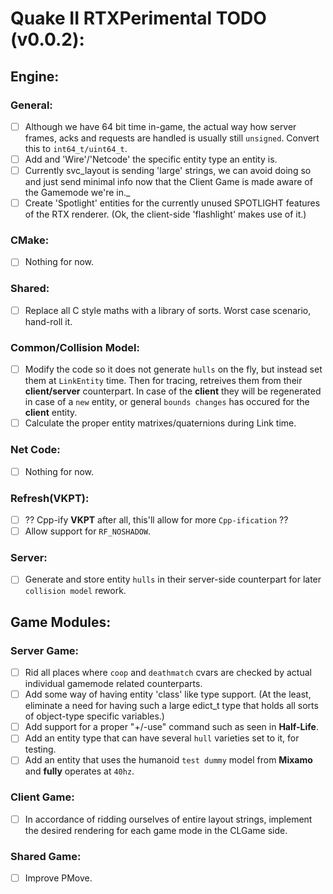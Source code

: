 # Quake II RTXPerimental TODO (v0.0.2):

## Engine:
### General:
* [ ] Although we have 64 bit time in-game, the actual way how server frames, acks and requests are handled is usually still ``unsigned``. Convert this to ``int64_t/uint64_t``.
* [ ] Add and 'Wire'/'Netcode' the specific entity type an entity is.
* [ ] Currently svc_layout is sending 'large' strings, we can avoid doing so and just send minimal info now that
the Client Game is made aware of the Gamemode we're in._
* [ ] Create 'Spotlight' entities for the currently unused SPOTLIGHT features of the RTX renderer. (Ok, the client-side 'flashlight' makes use of it.)
### CMake:
* [ ] Nothing for now.
### Shared:
* [ ] Replace all C style maths with a library of sorts. Worst case scenario, hand-roll it.
### Common/Collision Model:
* [ ] Modify the code so it does not generate ``hulls`` on the fly, but instead set them at ``LinkEntity`` time. 
Then for tracing, retreives them from their **client/server** counterpart. 
In case of the **client** they will be regenerated in case of a ``new`` entity, or general ``bounds changes`` has occured for the **client** entity.
* [ ] Calculate the proper entity matrixes/quaternions during Link time.
### Net Code:
* [ ] Nothing for now.
### Refresh(VKPT):
* [ ] ?? Cpp-ify **VKPT** after all, this'll allow for more ``Cpp-ification`` ??
* [ ] Allow support for ``RF_NOSHADOW``.
### Server:
* [ ] Generate and store entity ``hulls`` in their server-side counterpart for later ``collision model`` rework.

## Game Modules:
### Server Game:
* [ ] Rid all places where ``coop`` and ``deathmatch`` cvars are checked by actual individual gamemode related counterparts.
* [ ] Add some way of having entity 'class' like type support. (At the least, eliminate a need for having such a large edict_t type that holds all sorts of object-type specific variables.)
* [ ] Add support for a proper "+/-use" command such as seen in **Half-Life**.
* [ ] Add an entity type that can have several ``hull`` varieties set to it, for testing.
* [ ] Add an entity that uses the humanoid ``test dummy`` model from **Mixamo** and **fully** operates at ``40hz``.
### Client Game:
* [ ] In accordance of ridding ourselves of entire layout strings, implement the desired rendering for each game mode in the CLGame side.
### Shared Game:
* [ ] Improve PMove.